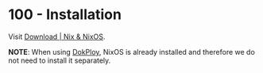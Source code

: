 # 100 - Installation

Visit [Download | Nix & NixOS](https://nixos.org/download.html).

**NOTE**: When using [DokPloy](https://github.com/vanHeemstraSystems/dokploy), NixOS is already installed and therefore we do not need to install it separately.
